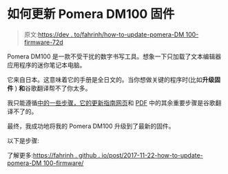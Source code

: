 # 如何更新 Pomera DM100 固件

> 原文:[https://dev . to/fahrinh/how-to-update-pomera-DM 100-firmware-72d](https://dev.to/fahrinh/how-to-update-pomera-dm100-firmware-72d)

Pomera DM100 是一款不受干扰的数字书写工具。想象一下只加载了文本编辑器应用程序的迷你笔记本电脑。

它来自日本。这意味着它的手册是全日文的。当你想做关键的程序时(比如**升级固件** ) **和**谷歌翻译帮不了你太多。

我只能遵循[中的一些步骤，它的更新指南网页](https://translate.google.co.id/translate?hl=en&sl=ja&u=http://www.kingjim.co.jp/support/pomera/software/dm100&prev=search)和 [PDF](http://www.kingjim.co.jp/resource/media/support/pomera/update_dm100.pdf) 中的其余重要步骤是谷歌翻译不了的。

最终，我成功地将我的 Pomera DM100 升级到了最新的固件。

以下是步骤:

了解更多:[https://fahrinh . github . io/post/2017-11-22-how-to-update-pomera-DM 100-firmware/](https://fahrinh.github.io/post/2017-11-22-how-to-update-pomera-dm100-firmware/)